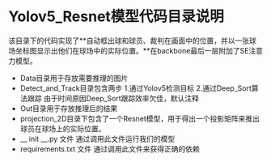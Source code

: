 # Yolov5_Resnet模型代码目录说明

该目录下的代码实现了**自动框出球和球员、裁判在画面中的位置，并以一张球场坐标图显示出他们在球场中的实际位置。**在backbone最后一层附加了SE注意力模型。

* Data目录用于存放需要推理的图片
* Detect_and_Track目录包含两步 1.通过Yolov5检测目标 2.通过Deep_Sort算法跟踪 由于时间原因Deep_Sort跟踪效率欠佳，默认注释
* Out目录用于存放推理后的结果
* projection_2D目录下包含了一个Resnet模型，用于得出一个投影矩阵来推出球员在球场上的实际位置。
* __ init __.py 文件 通过调用此文件运行我们的模型
* requirements.txt 文件 通过调用此文件来获得正确的依赖

